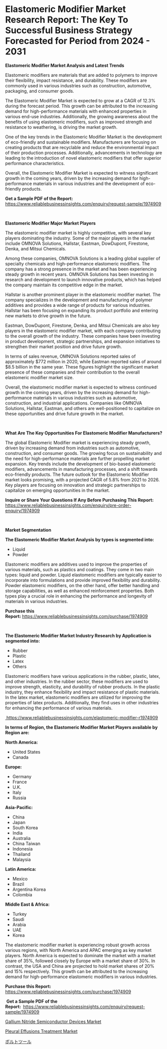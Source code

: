<p><h1>Elastomeric Modifier Market Research Report: The Key To Successful Business Strategy Forecasted for Period from 2024 - 2031</h1></p><p><strong>Elastomeric Modifier Market Analysis and Latest Trends</strong></p>
<p><p>Elastomeric modifiers are materials that are added to polymers to improve their flexibility, impact resistance, and durability. These modifiers are commonly used in various industries such as construction, automotive, packaging, and consumer goods.</p><p>The Elastomeric Modifier Market is expected to grow at a CAGR of 12.3% during the forecast period. This growth can be attributed to the increasing demand for high-performance materials with enhanced properties in various end-use industries. Additionally, the growing awareness about the benefits of using elastomeric modifiers, such as improved strength and resistance to weathering, is driving the market growth.</p><p>One of the key trends in the Elastomeric Modifier Market is the development of eco-friendly and sustainable modifiers. Manufacturers are focusing on creating products that are recyclable and reduce the environmental impact of their production processes. Additionally, advancements in technology are leading to the introduction of novel elastomeric modifiers that offer superior performance characteristics.</p><p>Overall, the Elastomeric Modifier Market is expected to witness significant growth in the coming years, driven by the increasing demand for high-performance materials in various industries and the development of eco-friendly products.</p></p>
<p><strong>Get a Sample PDF of the Report:&nbsp;</strong> <a href="https://www.reliablebusinessinsights.com/enquiry/request-sample/1974909">https://www.reliablebusinessinsights.com/enquiry/request-sample/1974909</a></p>
<p>&nbsp;</p>
<p><strong>Elastomeric Modifier Major Market Players</strong></p>
<p><p>The elastomeric modifier market is highly competitive, with several key players dominating the industry. Some of the major players in the market include OMNOVA Solutions, Hallstar, Eastman, DowDupont, Firestone, Denka, and Mitsui Chemicals.</p><p>Among these companies, OMNOVA Solutions is a leading global supplier of specialty chemicals and high-performance elastomeric modifiers. The company has a strong presence in the market and has been experiencing steady growth in recent years. OMNOVA Solutions has been investing in research and development to launch innovative products, which has helped the company maintain its competitive edge in the market.</p><p>Hallstar is another prominent player in the elastomeric modifier market. The company specializes in the development and manufacturing of polymer additives and provides a wide range of products for various industries. Hallstar has been focusing on expanding its product portfolio and entering new markets to drive growth in the future.</p><p>Eastman, DowDupont, Firestone, Denka, and Mitsui Chemicals are also key players in the elastomeric modifier market, with each company contributing to the overall growth of the industry. These companies have been investing in product development, strategic partnerships, and expansion initiatives to strengthen their market position and drive future growth.</p><p>In terms of sales revenue, OMNOVA Solutions reported sales of approximately $772 million in 2020, while Eastman reported sales of around $8.5 billion in the same year. These figures highlight the significant market presence of these companies and their contribution to the overall elastomeric modifier market size.</p><p>Overall, the elastomeric modifier market is expected to witness continued growth in the coming years, driven by the increasing demand for high-performance materials in various industries such as automotive, construction, and industrial applications. Companies like OMNOVA Solutions, Hallstar, Eastman, and others are well-positioned to capitalize on these opportunities and drive future growth in the market.</p></p>
<p>&nbsp;</p>
<p><strong>What Are The Key Opportunities For Elastomeric Modifier Manufacturers?</strong></p>
<p><p>The global Elastomeric Modifier market is experiencing steady growth, driven by increasing demand from industries such as automotive, construction, and consumer goods. The growing focus on sustainability and the need for high-performance materials are further propelling market expansion. Key trends include the development of bio-based elastomeric modifiers, advancements in manufacturing processes, and a shift towards eco-friendly products. The future outlook for the Elastomeric Modifier market looks promising, with a projected CAGR of 5.8% from 2021 to 2026. Key players are focusing on innovation and strategic partnerships to capitalize on emerging opportunities in the market.</p></p>
<p><strong>Inquire or Share Your Questions If Any Before Purchasing This Report:</strong> <a href="https://www.reliablebusinessinsights.com/enquiry/pre-order-enquiry/1974909">https://www.reliablebusinessinsights.com/enquiry/pre-order-enquiry/1974909</a></p>
<p>&nbsp;</p>
<p><strong>Market Segmentation</strong></p>
<p><strong>The Elastomeric Modifier Market Analysis by types is segmented into:</strong></p>
<p><ul><li>Liquid</li><li>Powder</li></ul></p>
<p><p>Elastomeric modifiers are additives used to improve the properties of various materials, such as plastics and coatings. They come in two main types: liquid and powder. Liquid elastomeric modifiers are typically easier to incorporate into formulations and provide improved flexibility and durability. Powder elastomeric modifiers, on the other hand, offer better handling and storage capabilities, as well as enhanced reinforcement properties. Both types play a crucial role in enhancing the performance and longevity of materials in various industries.</p></p>
<p><strong>Purchase this Report:&nbsp;</strong><a href="https://www.reliablebusinessinsights.com/purchase/1974909">https://www.reliablebusinessinsights.com/purchase/1974909</a></p>
<p>&nbsp;</p>
<p><strong>The Elastomeric Modifier Market Industry Research by Application is segmented into:</strong></p>
<p><ul><li>Rubber</li><li>Plastic</li><li>Latex</li><li>Others</li></ul></p>
<p><p>Elastomeric modifiers have various applications in the rubber, plastic, latex, and other industries. In the rubber sector, these modifiers are used to improve strength, elasticity, and durability of rubber products. In the plastic industry, they enhance flexibility and impact resistance of plastic materials. In the latex market, elastomeric modifiers are utilized for improving the properties of latex products. Additionally, they find uses in other industries for enhancing the performance of various materials.</p></p>
<p><a href="https://www.reliablebusinessinsights.com/elastomeric-modifier-r1974909">&nbsp;https://www.reliablebusinessinsights.com/elastomeric-modifier-r1974909</a></p>
<p><strong>In terms of Region, the Elastomeric Modifier Market Players available by Region are:</strong></p>
<p>
    <p> <strong> North America: </strong>
        <ul>
            <li>United States</li>
            <li>Canada</li>
        </ul>
        </p> 
    <p> <strong> Europe: </strong>
        <ul>
            <li>Germany</li>
            <li>France</li>
            <li>U.K.</li>
            <li>Italy</li>
            <li>Russia</li>
        </ul>
        </p> 
    <p> <strong> Asia-Pacific: </strong>
        <ul>
            <li>China</li>
            <li>Japan</li>
            <li>South Korea</li>
            <li>India</li>
            <li>Australia</li>
            <li>China Taiwan</li>
            <li>Indonesia</li>
            <li>Thailand</li>
            <li>Malaysia</li>
        </ul>
        </p> 
    <p> <strong> Latin America: </strong>
        <ul>
            <li>Mexico</li>
            <li>Brazil</li>
            <li>Argentina Korea</li>
            <li>Colombia</li>
        </ul>
        </p> 
    <p> <strong> Middle East & Africa: </strong>
        <ul>
            <li>Turkey</li>
            <li>Saudi</li>
            <li>Arabia</li>
            <li>UAE</li>
            <li>Korea</li>
        </ul>
    </p>
    </p>
<p><p>The elastomeric modifier market is experiencing robust growth across various regions, with North America and APAC emerging as key market players. North America is expected to dominate the market with a market share of 35%, followed closely by Europe with a market share of 30%. In contrast, the USA and China are projected to hold market shares of 20% and 15% respectively. This growth can be attributed to the increasing demand for high-performance elastomeric modifiers in various industries.</p></p>
<p><strong>Purchase this Report: </strong><a href="https://www.reliablebusinessinsights.com/purchase/1974909">https://www.reliablebusinessinsights.com/purchase/1974909</a></p>
<p>&nbsp;<strong>Get a Sample PDF of the Report:&nbsp;&nbsp;</strong><a href="https://www.reliablebusinessinsights.com/enquiry/request-sample/1974909">https://www.reliablebusinessinsights.com/enquiry/request-sample/1974909</a></p>
<p><strong></strong></p>
<p><p><a href="https://github.com/moyahfrancoestellec51j635wcx/Market-Research-Report-List-3/blob/main/gallium-nitride-semiconductor-devices-market.md">Gallium Nitride Semiconductor Devices Market</a></p><p><a href="https://issuu.com/reportprime-2/docs/pleural-effusions-treatment-market-size-2030.pptx">Pleural Effusions Treatment Market</a></p><p><a href="https://github.com/nxboeu02965442/Market-Research-Report-List-3/blob/main/78047465382.md">ボルトツール</a></p></p>